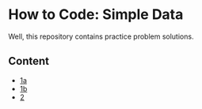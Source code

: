 # How to Code: Simple Data

Well, this repository contains practice problem solutions.

## Content
* [1a](1a)
* [1b](1b)
* [2](2)
